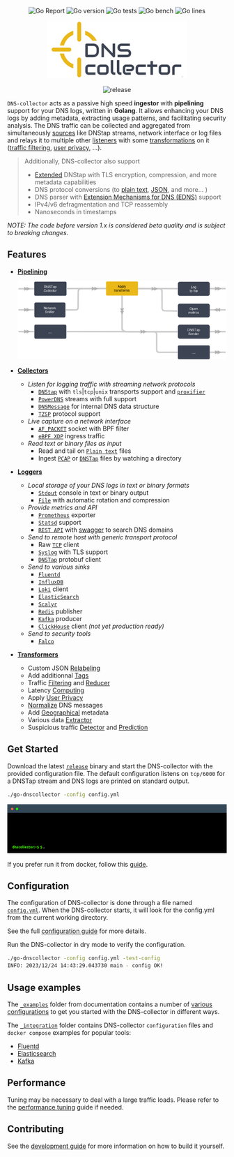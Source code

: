 <p align="center">
<img src="https://goreportcard.com/badge/github.com/dmachard/go-dns-collector" alt="Go Report"/>
<img src="https://img.shields.io/badge/go%20version-min%201.20-green" alt="Go version"/>
<img src="https://img.shields.io/badge/go%20tests-435-green" alt="Go tests"/>
<img src="https://img.shields.io/badge/go%20bench-19-green" alt="Go bench"/>
<img src="https://img.shields.io/badge/go%20lines-39765-green" alt="Go lines"/>
</p>

<p align="center">
<img src="docs/dns-collector_logo.png" alt="DNS-collector"/>
</p>

<p align="center">
<img src="https://img.shields.io/github/v/release/dmachard/go-dnscollector?logo=github&sort=semver" alt="release"/>
</p>

`DNS-collector` acts as a passive high speed **ingestor** with **pipelining** support for your DNS logs, written in **Golang**. It allows enhancing your DNS logs by adding metadata, extracting usage patterns, and facilitating security analysis. The DNS traffic can be collected and aggregated from simultaneously [sources](./docs/collectors.md) like DNStap streams, network interface or log files and relays it to multiple other [listeners](./docs/loggers.md) with some [transformations](./docs/transformers.md) on it ([traffic filtering](./docs/transformers.md#dns-filtering), [user privacy](./docs/transformers.md#user-privacy), ...).

> Additionally, DNS-collector also support
>
> - [Extended](https://github.com/dmachard/go-dns-collector/blob/main/docs/extended_dnstap.md) DNStap with TLS encryption, compression, and more metadata capabilities
> - DNS protocol conversions (to [plain text](https://github.com/dmachard/go-dns-collector/blob/main/docs/configuration.md#custom-text-format), [JSON](https://github.com/dmachard/go-dns-collector/blob/main/docs/dnsjson.md), and more... )
> - DNS parser with [Extension Mechanisms for DNS (EDNS)](https://github.com/dmachard/go-dns-collector/blob/main/docs/dnsparser.md) support
> - IPv4/v6 defragmentation and TCP reassembly
> - Nanoseconds in timestamps

*NOTE: The code before version 1.x is considered beta quality and is subject to breaking changes.*

## Features

- **[Pipelining](./docs/running_mode.md)**

  [![overview](./docs/_images/overview.png)](./docs/running_mode.md)

- **[Collectors](./docs/collectors.md)**

  - *Listen for logging traffic with streaming network protocols*
    - [`DNStap`](docs/collectors/collector_dnstap.md#dns-tap) with `tls`|`tcp`|`unix` transports support and [`proxifier`](docs/collectors/collector_dnstap.md#dns-tap-proxifier)
    - [`PowerDNS`](docs/collectors/collector_powerdns.md) streams with full  support
    - [`DNSMessage`](docs/collectors/collector_dnsmessage.md) for internal DNS data structure
    - [`TZSP`](docs/collectors/collector_tzsp.md) protocol support
  - *Live capture on a network interface*
    - [`AF_PACKET`](docs/collectors/collector_afpacket.md) socket with BPF filter
    - [`eBPF XDP`](docs/collectors/collector_xdp.md) ingress traffic
  - *Read text or binary files as input*
    - Read and tail on [`Plain text`](docs/collectors/collector_tail.md) files
    - Ingest [`PCAP`](docs/collectors/collector_fileingestor.md) or [`DNSTap`](docs/collectors/collector_fileingestor.md) files by watching a directory

- **[Loggers](./docs/loggers.md)**

  - *Local storage of your DNS logs in text or binary formats*
    - [`Stdout`](docs/loggers/logger_stdout.md) console in text or binary output
    - [`File`](docs/loggers/logger_file.md) with automatic rotation and compression
  - *Provide metrics and API*
    - [`Prometheus`](docs/loggers/logger_prometheus.md) exporter
    - [`Statsd`](docs/loggers/logger_statsd.md) support
    - [`REST API`](docs/loggers/logger_restapi.md) with [swagger](https://generator.swagger.io/?url=https://raw.githubusercontent.com/dmachard/go-dnscollector/main/docs/swagger.yml) to search DNS domains
  - *Send to remote host with generic transport protocol*
    - Raw [`TCP`](docs/loggers/logger_tcp.md) client
    - [`Syslog`](docs/loggers/logger_syslog.md) with TLS support
    - [`DNSTap`](docs/loggers/logger_dnstap.md) protobuf client
  - *Send to various sinks*
    - [`Fluentd`](docs/loggers/logger_fluentd.md)
    - [`InfluxDB`](docs/loggers/logger_influxdb.md)
    - [`Loki`](docs/loggers/logger_loki.md) client
    - [`ElasticSearch`](docs/loggers/logger_elasticsearch.md)
    - [`Scalyr`](docs/loggers/logger_scalyr.md)
    - [`Redis`](docs/loggers/logger_redis.md) publisher
    - [`Kafka`](docs/loggers/logger_kafka.md) producer
    - [`ClickHouse`](docs/loggers/logger_clickhouse.md) client *(not yet production ready)*
  - *Send to security tools*
    - [`Falco`](docs/loggers/logger_falco.md)

- **[Transformers](./docs/transformers.md)**

  - Custom JSON [Relabeling](docs/transformers/transform_relabeling.md)
  - Add additionnal [Tags](docs/transformers/transform_atags.md)
  - Traffic [Filtering](docs/transformers/transform_trafficfiltering.md) and [Reducer](docs/transformers/transform_trafficreducer.md)
  - Latency [Computing](docs/transformers/transform_latency.md)
  - Apply [User Privacy](docs/transformers/transform_userprivacy.md)
  - [Normalize](docs/transformers/transform_normalize.md) DNS messages
  - Add [Geographical](docs/transformers/transform_geoip.md) metadata
  - Various data [Extractor](docs/transformers/transform_dataextractor.md)
  - Suspicious traffic [Detector](docs/transformers/transform_suspiciousdetector.md) and [Prediction](docs/transformers/transform_trafficprediction.md)

## Get Started

Download the latest [`release`](https://github.com/dmachard/go-dns-collector/releases) binary and start the DNS-collector with the provided configuration file. The default configuration listens on `tcp/6000` for a DNSTap stream and DNS logs are printed on standard output.

```bash
./go-dnscollector -config config.yml
```

![run](docs/_images/terminal.gif)

If you prefer run it from docker, follow this [guide](./docs/docker.md).

## Configuration

The configuration of DNS-collector is done through a file named [`config.yml`](config.yml). When the DNS-collector starts, it will look for the config.yml from the current working directory.

See the full [configuration guide](./docs/configuration.md) for more details.

Run the DNS-collector in dry mode to verify the configuration.

```bash
./go-dnscollector -config config.yml -test-config
INFO: 2023/12/24 14:43:29.043730 main - config OK!
```

## Usage examples

The [`_examples`](./docs/_examples) folder from documentation contains a number of [various configurations](./docs/examples.md) to get you started with the DNS-collector in different ways.

The [`_integration`](./docs/_integration) folder contains DNS-collector `configuration` files and `docker compose` examples for popular tools:

- [Fluentd](./docs/_integration/fluentd/README.md)
- [Elasticsearch](./docs/_integration/elasticsearch/README.md)
- [Kafka](./docs/_integration/kafka/README.md)

## Performance

Tuning may be necessary to deal with a large traffic loads.
Please refer to the [performance tuning](./docs/performance.md) guide if needed.

## Contributing

See the [development guide](./docs/development.md) for more information on how to build it yourself.
